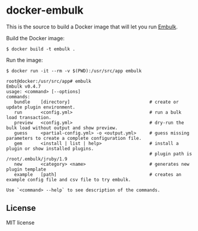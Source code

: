 # docker-embulk

This is the source to build a Docker image that will let you run [Embulk](https://github.com/embulk/embulk).

Build the Docker image:

```
$ docker build -t embulk .
```

Run the image:

```
$ docker run -it --rm -v $(PWD):/usr/src/app embulk
```

```
root@docker:/usr/src/app# embulk
Embulk v0.4.7
usage: <command> [--options]
commands:
   bundle    [directory]                              # create or update plugin environment.
   run       <config.yml>                             # run a bulk load transaction.
   preview   <config.yml>                             # dry-run the bulk load without output and show preview.
   guess     <partial-config.yml> -o <output.yml>     # guess missing parameters to create a complete configuration file.
   gem       <install | list | help>                  # install a plugin or show installed plugins.
                                                      # plugin path is /root/.embulk/jruby/1.9
   new       <category> <name>                        # generates new plugin template
   example   [path]                                   # creates an example config file and csv file to try embulk.

Use `<command> --help` to see description of the commands.
```

## License

MIT license

